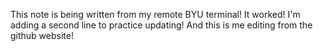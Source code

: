 This note is being written from my remote BYU terminal!
It worked! I'm adding a second line to practice updating!
And this is me editing from the github website!
